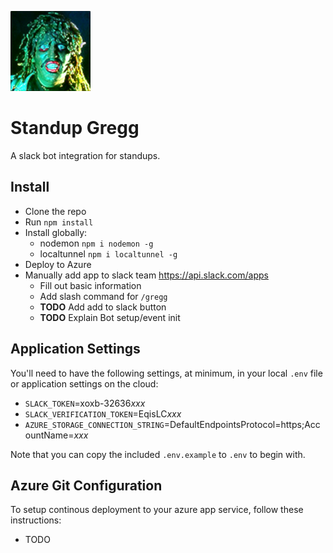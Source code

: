 ![Alt text](public/images/gregg.png?raw=true "Old Gregg")

# Standup Gregg
A slack bot integration for standups.

## Install

- Clone the repo
- Run `npm install`
- Install globally:
    - nodemon `npm i nodemon -g`
    - localtunnel `npm i localtunnel -g`
- Deploy to Azure
- Manually add app to slack team https://api.slack.com/apps
    - Fill out basic information
    - Add slash command for `/gregg`
    - **TODO** Add add to slack button
    - **TODO** Explain Bot setup/event init

## Application Settings

You'll need to have the following settings, at minimum, in your local `.env` file or application settings on the cloud:

- `SLACK_TOKEN`=xoxb-32636*xxx*
- `SLACK_VERIFICATION_TOKEN`=EqisLC*xxx*
- `AZURE_STORAGE_CONNECTION_STRING`=DefaultEndpointsProtocol=https;AccountName=*xxx*

Note that you can copy the included `.env.example` to `.env` to begin with.

## Azure Git Configuration

To setup continous deployment to your azure app service, follow these instructions:

- TODO